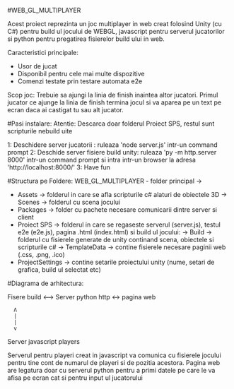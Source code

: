   #WEB_GL_MULTIPLAYER
  
  Acest proiect reprezinta un joc multiplayer in web creat folosind Unity (cu C#) pentru build ul jocului de WEBGL, javascript pentru serverul jucatorilor si python pentru pregatirea fisierelor build ului in web.

  Caracteristici principale:
  - Usor de jucat
  - Disponibil pentru cele mai multe dispozitive
  - Comenzi testate prin testare automata e2e

Scop joc:
Trebuie sa ajungi la linia de finish inaintea altor jucatori.
Primul jucator ce ajunge la linia de finish termina jocul si va aparea pe un text pe ecran daca ai castigat tu sau alt jucator.

#Pasi instalare:
Atentie: Descarca doar folderul Proiect SPS, restul sunt scripturile nebuild uite

1: Deschidere server jucatorii : ruleaza 'node server.js' intr-un command prompt
2: Deschide server fisiere build unity: ruleaza 'py -m http.server 8000' intr-un command prompt si intra
intr-un browser la adresa 'http://localhost:8000/'
3: Have fun


#Structura pe Foldere:
WEB_GL_MULTIPLAYER - folder principal ->

 - Assets -> folderul in care se afla scripturile c# alaturi de obiectele 3D
          -> Scenes -> folderul cu scena jocului
 - Packages -> folder cu pachete necesare comunicarii dintre server si client
 - Proiect SPS -> folderul in care se regaseste serverul (server.js), testul e2e (e2e.js), pagina .html (index.html) si build ul jocului:
               -> Build -> folderul cu fisierele generate de unity continand scena, obiectele si scripturile c#
               -> TemplateData -> contine fisierele necesare paginii web (.css, .png, .ico)
- ProjectSettings -> contine setarile proiectului unity (nume, setari de grafica, build ul selectat <WEBGL> etc)

#Diagrama de arhitectura:

Fisere build <--> Server python http <-> pagina web

      Ʌ
      |
      |
      v
      
Server javascript players

Serverul pentru playeri creat in javascript va comunica cu fisierele jocului pentru tine cont de numarul de playeri si de pozitia acestora.
Pagina web are legatura doar cu serverul python pentru a primi datele pe care le va afisa pe ecran cat si pentru input ul jucatorului
